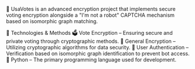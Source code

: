 🔐 UsaVotes is an advanced encryption project that implements secure voting encryption alongside a "I'm not a robot" CAPTCHA mechanism based on isomorphic graph matching.

🚀 Technologies & Methods
🗳 Vote Encryption – Ensuring secure and private voting through cryptographic methods.
🔑 General Encryption – Utilizing cryptographic algorithms for data security.
🤖 User Authentication – Verification based on isomorphic graph identification to prevent bot access.
🐍 Python – The primary programming language used for development.
